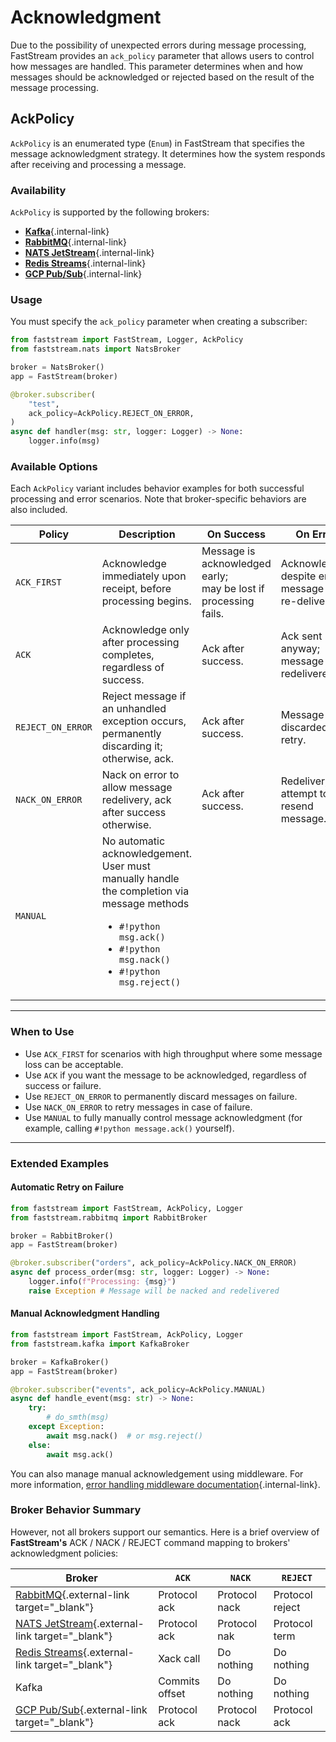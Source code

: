 # Acknowledgment

Due to the possibility of unexpected errors during message processing, FastStream provides an `ack_policy` parameter that allows users to control how messages are handled. This parameter determines when and how messages should be acknowledged or rejected based on the result of the message processing.

## AckPolicy

`AckPolicy` is an enumerated type (`Enum`) in FastStream that specifies the message acknowledgment strategy. It determines how the system responds after receiving and processing a message.

### Availability

`AckPolicy` is supported by the following brokers:

- [**Kafka**](../kafka/index.md){.internal-link}
- [**RabbitMQ**](../rabbit/index.md){.internal-link}
- [**NATS JetStream**](../nats/jetstream/index.md){.internal-link}
- [**Redis Streams**](../redis/streams/index.md){.internal-link}
- [**GCP Pub/Sub**](../gcp/index.md){.internal-link}

### Usage

You must specify the `ack_policy` parameter when creating a subscriber:

```python linenums="1" hl_lines="9"
from faststream import FastStream, Logger, AckPolicy
from faststream.nats import NatsBroker

broker = NatsBroker()
app = FastStream(broker)

@broker.subscriber(
    "test",
    ack_policy=AckPolicy.REJECT_ON_ERROR,
)
async def handler(msg: str, logger: Logger) -> None:
    logger.info(msg)
```

### Available Options

Each `AckPolicy` variant includes behavior examples for both successful processing and error scenarios. Note that broker-specific behaviors are also included.

| Policy                      | Description                                                                                                                             | On Success                                                                   | On Error                                              | Broker Notes                                                             |
| --------------------------- | --------------------------------------------------------------------------------------------------------------------------------------- | ---------------------------------------------------------------------------- | ----------------------------------------------------- | ------------------------------------------------------------------------ |
| `ACK_FIRST`       | Acknowledge immediately upon receipt, before processing begins.                                                                         | Message is acknowledged early;<br/>may be lost if processing fails.              | Acknowledged despite error;<br/>message not re-delivered. | Kafka commits offset;<br/>NATS, Redis, and RabbitMQ acknowledge immediately. |
| `ACK`             | Acknowledge only after processing completes, regardless of success.                                                                     | Ack after success.                                          | Ack sent anyway;<br/>message not redelivered.             | Kafka: offset commit; others: explicit ack.                              |
| `REJECT_ON_ERROR` | Reject message if an unhandled exception occurs, permanently discarding it;<br/>otherwise, ack.                                             | Ack after success. | Message discarded; no retry.                          | RabbitMQ/NATS drops message. Kafka commits offset.                       |
| `NACK_ON_ERROR`   | Nack on error to allow message redelivery, ack after success otherwise.                                                                 | Ack after success.                                                           | Redeliver; attempt to resend message.                 | Redis Streams and RabbitMQ redelivers; Kafka commits as fallback.        |
| `MANUAL`      | No automatic acknowledgement. User must manually handle the completion via message methods<ul><li> `#!python msg.ack()`</li><li>`#!python msg.nack()`<li>`#!python msg.reject()`</li></ul> | | | |

---

### When to Use

- Use `ACK_FIRST` for scenarios with high throughput where some message loss can be acceptable.
- Use `ACK` if you want the message to be acknowledged, regardless of success or failure.
- Use `REJECT_ON_ERROR` to permanently discard messages on failure.
- Use `NACK_ON_ERROR` to retry messages in case of failure.
- Use `MANUAL` to fully manually control message acknowledgment (for example, calling `#!python message.ack()` yourself).

---

### Extended Examples

#### Automatic Retry on Failure

```python linenums="1" hl_lines="7 10"
from faststream import FastStream, AckPolicy, Logger
from faststream.rabbitmq import RabbitBroker

broker = RabbitBroker()
app = FastStream(broker)

@broker.subscriber("orders", ack_policy=AckPolicy.NACK_ON_ERROR)
async def process_order(msg: str, logger: Logger) -> None:
    logger.info(f"Processing: {msg}")
    raise Exception # Message will be nacked and redelivered
```

#### Manual Acknowledgment Handling

```python linenums="1" hl_lines="7 12 14"
from faststream import FastStream, AckPolicy, Logger
from faststream.kafka import KafkaBroker

broker = KafkaBroker()
app = FastStream(broker)

@broker.subscriber("events", ack_policy=AckPolicy.MANUAL)
async def handle_event(msg: str) -> None:
    try:
        # do_smth(msg)
    except Exception:
        await msg.nack()  # or msg.reject()
    else:
        await msg.ack()
```

You can also manage manual acknowledgement using middleware. For more information, [error handling middleware documentation](./middlewares/exception.md){.internal-link}.

### Broker Behavior Summary

However, not all brokers support our semantics. Here is a brief overview of **FastStream's** ACK / NACK / REJECT command mapping to brokers' acknowledgment policies:

| Broker | `ACK` | `NACK` | `REJECT` |
| ------ | ----- | ------ | -------- |
| [RabbitMQ](https://www.rabbitmq.com/docs/confirms#acknowledgement-modes){.external-link target="_blank"} | Protocol ack            | Protocol nack | Protocol reject |
| [NATS JetStream](https://docs.nats.io/using-nats/developer/develop_jetstream#acknowledging-messages){.external-link target="_blank"} | Protocol ack            | Protocol nak  | Protocol term   |
| [Redis Streams](https://redis.io/docs/latest/commands/xack/){.external-link target="_blank"} | Xack call               | Do nothing    | Do nothing      |
| Kafka | Commits offset          | Do nothing    | Do nothing      |
| [GCP Pub/Sub](https://cloud.google.com/pubsub/docs/subscriber#at-least-once-delivery){.external-link target="_blank"} | Protocol ack            | Protocol nack | Protocol ack    |
